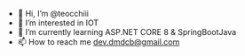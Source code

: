 - 👋 Hi, I’m @teocchiii
- 👀 I’m interested in IOT
- 🌱 I’m currently learning ASP.NET CORE 8 & SpringBootJava
- 📫 How to reach me dev.dmdcb@gmail.com

<!---
teocchiii/teocchiii is a ✨ special ✨ repository because its `README.md` (this file) appears on your GitHub profile.
You can click the Preview link to take a look at your changes.
--->
